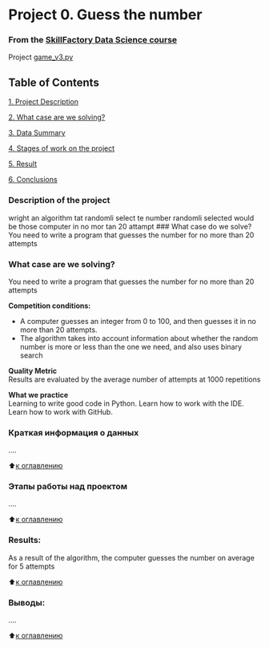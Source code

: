 # Project 0. Guess the number

### From the [SkillFactory Data Science course](https://lms.skillfactory.ru/courses/course-v1:SkillFactory+DST-3.0+28FEB2021/about)
 Project [game_v3.py](https://github.com/EstErste/DS-Erste/blob/main/.vscode/project0/game_v3.py)


## Table of Contents  

[1. Project Description](.README.md#Project_Description)

[2. What case are we solving?](.README.md#What-case-solvable)  

[3. Data Summary](.README.md#Summary-Of-Data)  

[4. Stages of work on the project](.README.md#Stages-work-on-project)  

[5. Result](.README.md#Result)    

[6. Conclusions](.README.md#Conclusions) 



### Description of the project 
wright an algorithm tat randomli select te number randomli selected would be those computer in no mor tan 20 attampt ### What case do we solve? You need to write a program that guesses the number for no more than 20 attempts



### What case are we solving?    
You need to write a program that guesses the number for no more than 20 attempts



**Competition conditions:**  
- A computer guesses an integer from 0 to 100, and then guesses it in no more than 20 attempts. 
- The algorithm takes into account information about whether the random number is more or less than the one we need, and also uses binary search



**Quality Metric**     
Results are evaluated by the average number of attempts at 1000 repetitions



**What we practice**     
Learning to write good code in Python.
Learn how to work with the IDE.
Learn how to work with GitHub.



### Краткая информация о данных
....
  
:arrow_up:[к оглавлению](.README.md#Оглавление)


### Этапы работы над проектом  
....

:arrow_up:[к оглавлению](.README.md#Оглавление)


### Results: 

As a result of the algorithm, the computer guesses the number on average for 5 attempts

:arrow_up:[к оглавлению](.README.md#Оглавление)


### Выводы:  
....

:arrow_up:[к оглавлению](.README.md#Оглавление)

